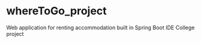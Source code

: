 # whereToGo_project
Web application for renting accommodation built in Spring Boot IDE
College project
